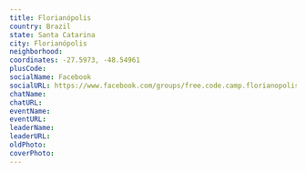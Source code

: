 ```yaml
---
title: Florianópolis
country: Brazil
state: Santa Catarina
city: Florianópolis
neighborhood: 
coordinates: -27.5973, -48.54961
plusCode:
socialName: Facebook
socialURL: https://www.facebook.com/groups/free.code.camp.florianopolis
chatName:
chatURL:
eventName:
eventURL:
leaderName:
leaderURL:
oldPhoto: 
coverPhoto:
---
```

